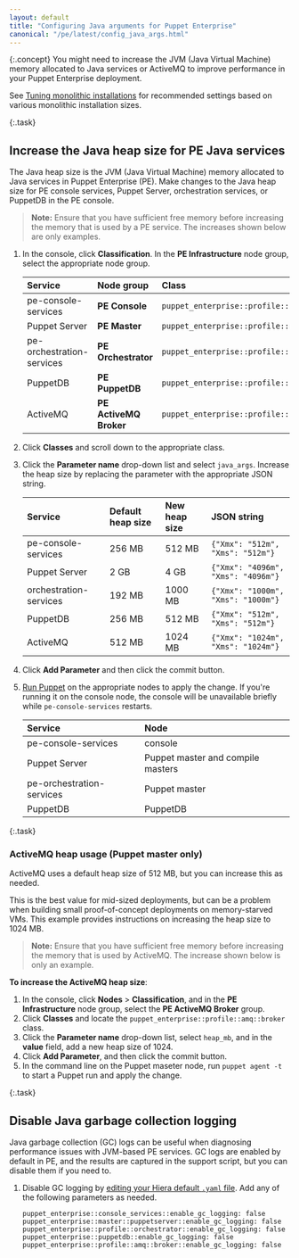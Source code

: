 ```yaml
---
layout: default
title: "Configuring Java arguments for Puppet Enterprise"
canonical: "/pe/latest/config_java_args.html"
---
```


{:.concept}
You might need to increase the JVM (Java Virtual Machine) memory allocated to Java services or ActiveMQ to improve performance in your Puppet Enterprise deployment.

See [Tuning monolithic installations](./config_monolithic.html) for recommended settings based on various monolithic installation sizes.

{:.task}
## Increase the Java heap size for PE Java services

The Java heap size is the JVM (Java Virtual Machine) memory allocated to Java services in Puppet Enterprise (PE). Make changes to the Java heap size for PE console services, Puppet Server, orchestration services, or PuppetDB in the PE console.

> **Note:** Ensure that you have sufficient free memory before increasing the memory that is used by a PE service. The increases shown below are only examples.

1. In the console, click **Classification**. In the **PE Infrastructure** node group, select the appropriate node group.


    | Service             | Node group          | Class                                      |
    |:---------------------|:---------------------|:--------------------------------------------|
    | pe-console-services | **PE Console**      | `puppet_enterprise::profile::console`      |
    | Puppet Server       | **PE Master**       | `puppet_enterprise::profile::master`       |
    | pe-orchestration-services       | **PE Orchestrator** | `puppet_enterprise::profile::orchestrator` |
    | PuppetDB            | **PE PuppetDB**     | `puppet_enterprise::profile::puppetdb`     |
    | ActiveMQ            | **PE ActiveMQ Broker** | `puppet_enterprise::profile::amq::broker` |

2. Click **Classes** and scroll down to the appropriate class.

3. Click the **Parameter name** drop-down list and select `java_args`. Increase the heap size by replacing the parameter with the appropriate JSON string.

    | Service             | Default heap size | New heap size | JSON string                        |
    |:---------------------|:-------------------|:---------------|:------------------------------------|
    | pe-console-services | 256 MB             | 512 MB         | `{"Xmx": "512m", "Xms": "512m"}`   |
    | Puppet Server       | 2 GB               | 4 GB           | `{"Xmx": "4096m", "Xms": "4096m"}` |
    | orchestration-services       | 192 MB             | 1000 MB        | `{"Xmx": "1000m", "Xms": "1000m"}` |
    | PuppetDB            | 256 MB             | 512 MB         | `{"Xmx": "512m", "Xms": "512m"}`   |
    | ActiveMQ   | 512 MB | 1024 MB | `{"Xmx": "1024m", "Xms": "1024m"}`

4. Click **Add Parameter** and then click the commit button.

5. [Run Puppet](./console_classes_groups_running_puppet.html#options-for-running-puppet-on-agent-nodes) on the appropriate nodes to apply the change. If you're running it on the console node, the console will be unavailable briefly while `pe-console-services` restarts.

    | Service             | Node           |
    |:---------------------|:----------------|
    |  pe-console-services | console        |
    | Puppet Server       | Puppet master and compile masters |
    |pe-orchestration-services       | Puppet master        |
    | PuppetDB            | PuppetDB       |

{:.task}
### ActiveMQ heap usage (Puppet master only)

ActiveMQ uses a default heap size of 512 MB, but you can increase this as needed.

This is the best value for mid-sized deployments, but can be a problem when building small proof-of-concept deployments on memory-starved VMs. This example provides instructions on increasing the heap size to 1024 MB.

> **Note:** Ensure that you have sufficient free memory before increasing the memory that is used by ActiveMQ. The increase shown below is only an example.

**To increase the ActiveMQ heap size**:

1. In the console, click **Nodes** > **Classification**, and in the **PE Infrastructure** node group, select the **PE ActiveMQ Broker** group.
2. Click **Classes** and locate the `puppet_enterprise::profile::amq::broker` class.
3. Click the **Parameter name** drop-down list, select `heap_mb`, and in the __value__ field, add a new heap size of 1024.
4. Click **Add Parameter**, and then click the commit button.
5. In the command line on the Puppet maseter node, run `puppet agent -t` to start a Puppet run and apply the change.

{:.task}
## Disable Java garbage collection logging

Java garbage collection (GC) logs can be useful when diagnosing performance issues with JVM-based PE services. GC logs are enabled by default in PE, and the results are captured in the support script, but you can disable them if you need to.

1. Disable GC logging by [editing your Hiera default `.yaml` file](./config_intro.html#configure-settings-with-hiera). Add any of the following parameters as needed.

   ~~~
   puppet_enterprise::console_services::enable_gc_logging: false
   puppet_enterprise::master::puppetserver::enable_gc_logging: false
   puppet_enterprise::profile::orchestrator::enable_gc_logging: false
   puppet_enterprise::puppetdb::enable_gc_logging: false
   puppet_enterprise::profile::amq::broker::enable_gc_logging: false
   ~~~